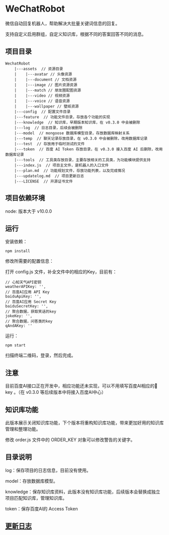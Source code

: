 # WeChatRobot
微信自动回复机器人，帮助解决大批量关键词信息的回复。

支持自定义启用群组，自定义知识库，根据不同的答案回答不同的消息。

## 项目目录

```
WechatRobot
    |---assets  // 资源目录
    |    |---avatar // 头像资源
    |    |---document // 文档资源
    |    |---image // 图片资源资源
    |    |---match // 朋友圈配图资源
    |    |---video // 视频资源
    |    |---voice // 语音资源
    |    |---wallpaper // 壁纸资源
    |---config  // 配置文件目录
    |---feature  // 功能文件目录，存放各个功能的实现
    |---knowledge  // 知识库，早期版本知识库，在 v0.3.0 中会被删除
    |---log  // 日志目录，后续会被删除
    |---model  // mongoose 数据库模型目录，存放数据库映射关系
    |---temp  // 聊天记录存放目录，在 v0.3.0 中会被删除，改用数据库记录
    |---test  // 存放用于临时测试的文件
    |---token  // 百度 AI Token 存放目录，在 v0.3.0 接入百度 AI 后删除，改用数据库记录
    |---tools  // 工具类存放目录，主要存放相关的工具类，为功能模块提供支持
    |---index.js  // 项目主文件，是机器人的入口文件
    |---plan.md  // 功能规划文件，存放功能列表，以及完成情况
    |---updatelog.md  // 项目更新日志
    |---LICENSE  // 开源证书文件
```

## 项目依赖环境

node: 版本大于 v10.0.0

## 运行

安装依赖：

```
npm install
```

修改所需要的配置信息：

打开 config.js 文件，补全文件中的相应的Key，目前有：

```
// 心知天气API密钥
weatherAPIKey: '',
// 百度AI应用 API Key
baiduApiKey: '',
// 百度AI应用 Secret Key
baiduSecretKey: '',
// 聚合数据，获取笑话的key
jokeKey: '',
// 聚合数据，问答类的key
qAndAKey: ''
```

运行：

```
npm start
```

扫描终端二维码，登录，然后完成。

## 注意

目前百度AI接口正在开发中，相应功能还未实现，可以不用填写百度AI相应的 key 。（在 v0.3.0 等后续版本中将接入百度AI中心）

## 知识库功能

此版本展示关闭知识库功能，下个版本将重构知识库功能，带来更加好用的知识库管理和整理功能。

修改 order.js 文件中的 ORDER_KEY 对象可以修改警告的关键字。

## 目录说明

log：保存项目的日志信息，目前没有使用。

model：存放数据库模型。

knowledge：保存知识库资料，此版本没有知识库功能，后续版本会替换成独立项目匹配知识库，管理知识库。

token：保存百度AI的 Access Token 

## [更新日志](./updatelog.md)
